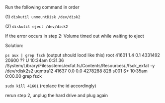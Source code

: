 Run the following command in order

(1) `diskutil unmountDisk /dev/disk2`

(2) `diskutil eject /dev/disk2`

If the error occurs in step 2:
Volume timed out while waiting to eject


Solution:

`ps aux | grep fsck`
(output should lood like this) 
root             41601   1.4  0.1  4331492  20600   ??  U    10:34am   0:31.36 /System/Library/Filesystems/exfat.fs/Contents/Resources/./fsck_exfat -y /dev/rdisk2s2
uqmtra12         41637   0.0  0.0  4278288    828 s001  S+   10:35am   0:00.00 grep fsck

`sudo kill 41601` (replace the id accordingly)

rerun step 2, unplug the hard drive and plug again
